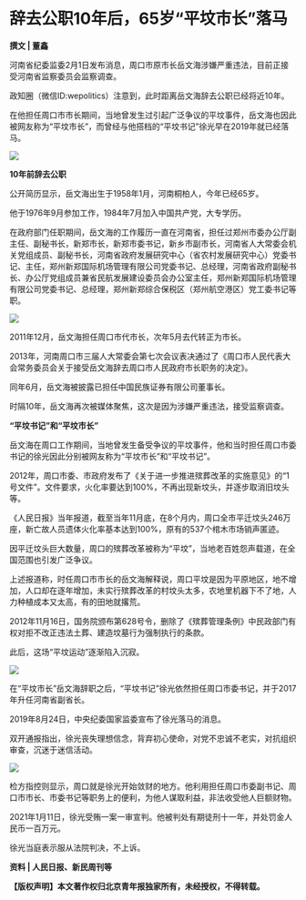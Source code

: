 # 辞去公职10年后，65岁“平坟市长”落马

**撰文 | 董鑫**

河南省纪委监委2月1日发布消息，周口市原市长岳文海涉嫌严重违法，目前正接受河南省监察委员会监察调查。

政知圈（微信ID:wepolitics）注意到，此时距离岳文海辞去公职已经将近10年。

在他担任周口市市长期间，当地曾发生过引起广泛争议的平坟事件，岳文海也因此被网友称为“平坟市长”，而曾经与他搭档的“平坟书记”徐光早在2019年就已经落马。

![](https://inews.gtimg.com/news_bt/Ov75LkRNHhiM9ThIzwcKrjBMB5Pi4Lj35zc3M7Q-ZQ8nAAA/1000)

**10年前辞去公职**

公开简历显示，岳文海出生于1958年1月，河南桐柏人，今年已经65岁。

他于1976年9月参加工作，1984年7月加入中国共产党，大专学历。

在政府部门任职期间，岳文海的工作履历一直在河南省，担任过郑州市委办公厅副主任、副秘书长，新郑市长，新郑市委书记，新乡市副市长，河南省人大常委会机关党组成员、副秘书长，河南省政府发展研究中心（省农村发展研究中心）党委书记、主任，郑州新郑国际机场管理有限公司党委书记、总经理，河南省政府副秘书长、办公厅党组成员兼省民航发展建设委员会办公室主任，郑州新郑国际机场管理有限公司党委书记、总经理，郑州新郑综合保税区（郑州航空港区）党工委书记等职。

![](https://inews.gtimg.com/news_bt/OOER8-QrxOBPc8cyN8Avv3Nn9TeU9IXBFb9Le5lZ8b050AA/1000)

2011年12月，岳文海担任周口市代市长，次年5月去代转正为市长。

2013年，河南周口市三届人大常委会第七次会议表决通过了《周口市人民代表大会常务委员会关于接受岳文海辞去周口市人民政府市长职务的决定》。

同年6月，岳文海被披露已担任中国民族证券有限公司董事长。

时隔10年，岳文海再次被媒体聚焦，这次是因为涉嫌严重违法，接受监察调查。

**“平坟书记”和“平坟市长”**

岳文海在周口工作期间，当地曾发生备受争议的平坟事件，他和当时担任周口市委书记的徐光因此分别被网友称为“平坟市长”和“平坟书记”。

2012年，周口市委、市政府发布了《关于进一步推进殡葬改革的实施意见》的“1号文件”。文件要求，火化率要达到100%，不再出现新坟头，并逐步取消旧坟头等。

《人民日报》当年报道，截至当年11月底，在8个月内，周口全市平迁坟头246万座，新亡故人员遗体火化率基本达到100%，原有的537个棺木市场销声匿迹。

因平迁坟头巨大数量，周口的殡葬改革被称为“平坟”，当地老百姓怨声载道，在全国范围也引发广泛争议。

上述报道称，时任周口市市长的岳文海解释说，周口平坟是因为平原地区，地不增加，人口却在逐年增加，未实行殡葬改革的村坟头太多，农地里机器下不了地，人力种植成本又太高，有的田地就撂荒。

2012年11月16日，国务院颁布第628号令，删除了《殡葬管理条例》中民政部门有权对拒不改正违法土葬、建造坟墓行为强制执行的条款。

此后，这场“平坟运动”逐渐陷入沉寂。

![](https://inews.gtimg.com/news_bt/O9hiSEFAniXnxCnSjiRBQzHEw4RAicxNCDGDxIVHgA7Z4AA/1000)

在“平坟市长”岳文海辞职之后，“平坟书记”徐光依然担任周口市委书记，并于2017年升任河南省副省长。

2019年8月24日，中央纪委国家监委宣布了徐光落马的消息。

双开通报指出，徐光丧失理想信念，背弃初心使命，对党不忠诚不老实，对抗组织审查，沉迷于迷信活动。

![](https://inews.gtimg.com/news_bt/ORP1gQJBV9UXzZiTkfIDoieINb96YvWeF_eh0Imb7sJNoAA/1000)

检方指控则显示，周口就是徐光开始敛财的地方。他利用担任周口市委副书记、周口市市长、市委书记等职务上的便利，为他人谋取利益，非法收受他人巨额财物。

2021年1月11日，徐光受贿一案一审宣判。他被判处有期徒刑十一年，并处罚金人民币一百万元。

徐光当庭表示服从法院判决，不上诉。

**资料 | 人民日报、新民周刊等**

**【版权声明】本文著作权归北京青年报独家所有，未经授权，不得转载。**

